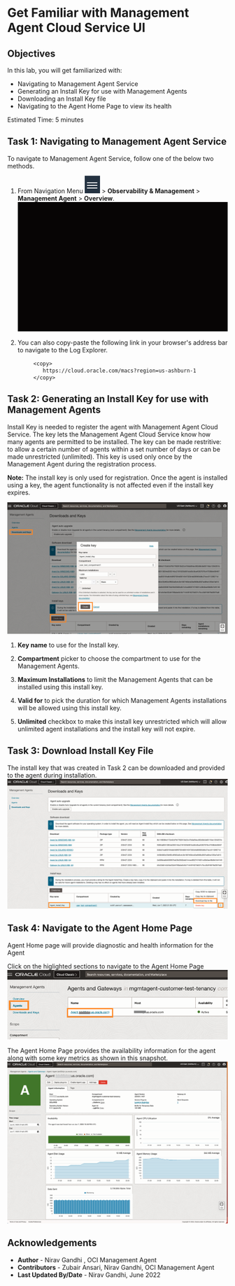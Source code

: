 # Get Familiar with Management Agent Cloud Service UI


## Objectives

In this lab, you will get familiarized with:
* Navigating to Management Agent Service
* Generating an Install Key for use with Management Agents
* Downloading an Install Key file
* Navigating to the Agent Home Page to view its health

Estimated Time: 5 minutes

## **Task 1:**  Navigating to Management Agent Service

To navigate to Management Agent Service, follow one of the below two methods.

1. From Navigation Menu ![navigation-menu](images/navigation-menu.png) > **Observability & Management** > **Management Agent** > **Overview**.
![navigate-to-management-agent](./images/navigate-to-management-agent.gif " ")

2. You can also copy-paste the following link in your browser's address bar to navigate to the Log Explorer.
    ```
         <copy>
            https://cloud.oracle.com/macs?region=us-ashburn-1
         </copy>   
    ```

## **Task 2:**  Generating an Install Key for use with Management Agents

Install Key is needed to register the agent with Management Agent Cloud Service.  The key lets the Management Agent Cloud Service know  how many agents are permitted to be installed.  The key can be made restritive: to allow a certain number of agents within a set number of days or can be made unrestricted (unlimited). This key is used only once by the Management Agent during the registration process. 

**Note:** The install key is only used for registration.  Once the agent is installed using a key, the agent functionality is not affected even if the install key expires.

![create-install-key](images/create-install-key.png "Create Install Key")

1. **Key name** to use for the Install key.

2. **Compartment** picker to choose the compartment to use for the Management Agents.

3. **Maximum Installations** to limit the Management Agents that can be installed using this install key.

4. **Valid for** to pick the duration for which Management Agents installations will be allowed using this install key.

5. **Unlimited** checkbox to make this install key unrestricted which will allow unlimited agent installations and the install key will not expire.

## **Task 3:**  Download Install Key File
The install key that was created in Task 2 can be downloaded and provided to the agent during installation.
![download-install-key](images/download-install-key.png "Download Install Key")

## **Task 4:**  Navigate to the Agent Home Page
Agent Home page will provide diagnostic and health information for the Agent

Click on the higlighted sections to navigate to the Agent Home Page
![navigate-agent-homepage](images/navigate-agent-homepage.png "Navigate to Agent Homepage")

The Agent Home Page provides the availability information for the agent along with some key metrics as shown in this snapshot.
![agent-homepage](images/agent-homepage.png "Agent Homepage")

## Acknowledgements
* **Author** - Nirav Gandhi , OCI Management Agent
* **Contributors** -  Zubair Ansari, Nirav Gandhi, OCI Management Agent
* **Last Updated By/Date** - Nirav Gandhi, June 2022